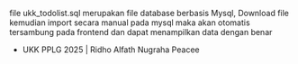 file ukk_todolist.sql merupakan file database berbasis Mysql, Download file kemudian import secara manual pada mysql maka akan otomatis tersambung pada frontend dan dapat menampilkan data dengan benar

- UKK PPLG 2025 | Ridho Alfath Nugraha
Peacee 
